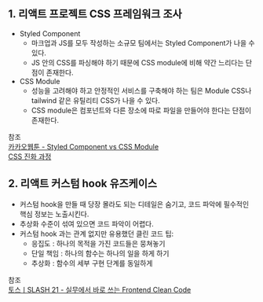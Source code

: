 ## 1. 리액트 프로젝트 CSS 프레임워크 조사 
- Styled Component   
  - 마크업과 JS를 모두 작성하는 소규모 팀에서는 Styled Component가 나을 수 있다.   
  - JS 안의 CSS를 파싱해야 하기 때문에 CSS module에 비해 약간 느리다는 단점이 존재한다.
- CSS Module
  - 성능을 고려해야 하고 안정적인 서비스를 구축해야 하는 팀은 Module CSS나 tailwind 같은 유틸리티 CSS가 나을 수 있다.
  - CSS module은 컴포넌트와 다른 장소에 따로 파일을 만들어야 한다는 단점이 존재한다.

참조   
[카카오웹툰 - Styled Component vs CSS Module](https://fe-developers.kakaoent.com/2022/220210-css-in-kakaowebtoon/)   
[CSS 진화 과정](https://blog.toycrane.xyz/css%EC%9D%98-%EC%A7%84%ED%99%94-%EA%B3%BC%EC%A0%95-f7c9b4310ff7)

## 2. 리액트 커스텀 hook 유즈케이스
- 커스텀 hook을 만들 때 당장 몰라도 되는 디테일은 숨기고, 코드 파악에 필수적인 핵심 정보는 노출시킨다.
- 추상화 수준이 섞여 있으면 코드 파악이 어렵다.
- 커스텀 hook 과는 관계 없지만 유용했던 클린 코드 팁: 
  - 응집도 : 하나의 목적을 가진 코드들은 뭉쳐놓기
  - 단일 책임 : 하나의 함수는 하나의 일을 하게 하기
  - 추상화 : 함수의 세부 구현 단계를 동일하게

참조    
[토스ㅣSLASH 21 - 실무에서 바로 쓰는 Frontend Clean Code](https://www.youtube.com/watch?v=edWbHp_k_9Y&t=55s)
